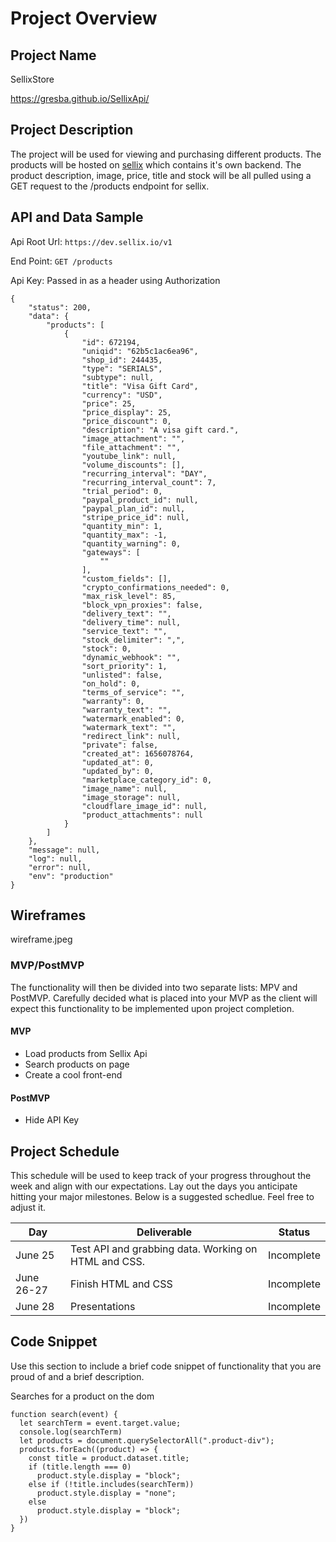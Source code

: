 # Project Overview

## Project Name

SellixStore

https://gresba.github.io/SellixApi/

## Project Description

The project will be used for viewing and purchasing different products. The products will be hosted on [sellix](https://sellix.io/) which contains it's own backend. The product description, image, price, title and stock will be all pulled using a GET request to the /products endpoint for sellix.

## API and Data Sample

Api Root Url: `https://dev.sellix.io/v1`

End Point: `GET /products`

Api Key: Passed in as a header using Authorization
```
{
    "status": 200,
    "data": {
        "products": [
            {
                "id": 672194,
                "uniqid": "62b5c1ac6ea96",
                "shop_id": 244435,
                "type": "SERIALS",
                "subtype": null,
                "title": "Visa Gift Card",
                "currency": "USD",
                "price": 25,
                "price_display": 25,
                "price_discount": 0,
                "description": "A visa gift card.",
                "image_attachment": "",
                "file_attachment": "",
                "youtube_link": null,
                "volume_discounts": [],
                "recurring_interval": "DAY",
                "recurring_interval_count": 7,
                "trial_period": 0,
                "paypal_product_id": null,
                "paypal_plan_id": null,
                "stripe_price_id": null,
                "quantity_min": 1,
                "quantity_max": -1,
                "quantity_warning": 0,
                "gateways": [
                    ""
                ],
                "custom_fields": [],
                "crypto_confirmations_needed": 0,
                "max_risk_level": 85,
                "block_vpn_proxies": false,
                "delivery_text": "",
                "delivery_time": null,
                "service_text": "",
                "stock_delimiter": ",",
                "stock": 0,
                "dynamic_webhook": "",
                "sort_priority": 1,
                "unlisted": false,
                "on_hold": 0,
                "terms_of_service": "",
                "warranty": 0,
                "warranty_text": "",
                "watermark_enabled": 0,
                "watermark_text": "",
                "redirect_link": null,
                "private": false,
                "created_at": 1656078764,
                "updated_at": 0,
                "updated_by": 0,
                "marketplace_category_id": 0,
                "image_name": null,
                "image_storage": null,
                "cloudflare_image_id": null,
                "product_attachments": null
            }
        ]
    },
    "message": null,
    "log": null,
    "error": null,
    "env": "production"
}
```

## Wireframes

wireframe.jpeg

### MVP/PostMVP

The functionality will then be divided into two separate lists: MPV and PostMVP.  Carefully decided what is placed into your MVP as the client will expect this functionality to be implemented upon project completion.  

#### MVP 
- Load products from Sellix Api
- Search products on page
- Create a cool front-end

#### PostMVP  
- Hide API Key

## Project Schedule

This schedule will be used to keep track of your progress throughout the week and align with our expectations. Lay out the days you anticipate hitting your major milestones. Below is a suggested schedlue. Feel free to adjust it.

|  Day | Deliverable | Status
|---|---| ---|
|June 25| Test API and grabbing data. Working on HTML and CSS. | Incomplete
|June 26-27| Finish HTML and CSS | Incomplete
|June 28| Presentations | Incomplete

## Code Snippet

Use this section to include a brief code snippet of functionality that you are proud of and a brief description.  

Searches for a product on the dom

```
function search(event) {
  let searchTerm = event.target.value;
  console.log(searchTerm)
  let products = document.querySelectorAll(".product-div");
  products.forEach((product) => {
    const title = product.dataset.title;
    if (title.length === 0)
      product.style.display = "block";
    else if (!title.includes(searchTerm))
      product.style.display = "none";
    else
      product.style.display = "block";
  })
}
```
